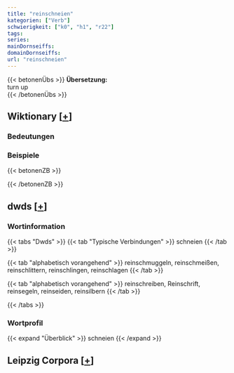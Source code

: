 ```yaml
---
title: "reinschneien"
kategorien: ["Verb"]
schwierigkeit: ["k0", "h1", "r22"]
tags:
series:
mainDornseiffs:
domainDornseiffs:
url: "reinschneien"
---
```


{{< betonenÜbs >}}
**Übersetzung:**  
turn  up  
{{< /betonenÜbs >}}

## Wiktionary [[+](https://de.wiktionary.org/wiki/reinschneien)]

### Bedeutungen

### Beispiele
{{< betonenZB >}}

{{< /betonenZB >}}


## dwds [[+](https://www.dwds.de/wb/reinschneien)]

### Wortinformation
{{< tabs "Dwds" >}}
{{< tab "Typische Verbindungen" >}}
schneien
{{< /tab >}}

{{< tab "alphabetisch vorangehend" >}}
reinschmuggeln, reinschmeißen, reinschlittern, reinschlingen, reinschlagen
{{< /tab >}}

{{< tab "alphabetisch vorangehend" >}}
reinschreiben, Reinschrift, reinsegeln, reinseiden, reinsilbern
{{< /tab >}}

{{< /tabs >}}

### Wortprofil
{{< expand "Überblick" >}} schneien {{< /expand >}}

## Leipzig Corpora [[+](https://corpora.uni-leipzig.de/en/res?word=reinschneien&corpusId=deu_newscrawl-public_2018)]

